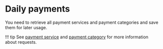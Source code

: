 # Daily payments


You need to retrieve all payment services and payment categories and save them for later usage. 

!!! tip
    See [payment service](../payments/payments.md) and [payment category](../payments/categories.md) 
    for more information about requests.
